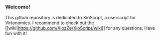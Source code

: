 ### Welcome!

This github repository is dedicated to XioScript, a userscript for Virtonomics. I recommend to check out the [[wiki|https://github.com/XiozZe/XioScript/wiki]] for any questions. Have fun with it!
